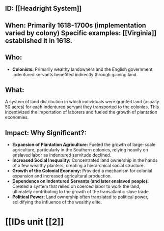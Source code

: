 ## ID: [[Headright System]] 
## When: Primarily 1618-1700s (implementation varied by colony)  Specific examples:  [[Virginia]] established it in 1618.


## Who:
* **Colonists:** Primarily wealthy landowners and the English government.  Indentured servants benefited indirectly through gaining land.


## What:
A system of land distribution in which individuals were granted land (usually 50 acres) for each indentured servant they transported to the colonies.  This incentivized the importation of laborers and fueled the growth of plantation economies.


## Impact: Why Significant?:
* **Expansion of Plantation Agriculture:**  Fueled the growth of large-scale agriculture, particularly in the Southern colonies, relying heavily on enslaved labor as indentured servitude declined.
* **Increased Social Inequality:** Concentrated land ownership in the hands of a few wealthy planters, creating a hierarchical social structure.
* **Growth of the Colonial Economy:**  Provided a mechanism for colonial expansion and increased agricultural production.
* **Dependence on Indentured Servants (and later enslaved people):**  Created a system that relied on coerced labor to work the land, ultimately contributing to the growth of the transatlantic slave trade.
* **Political Power:** Land ownership often translated to political power, solidifying the influence of the wealthy elite.


# [[IDs unit [[2]]

